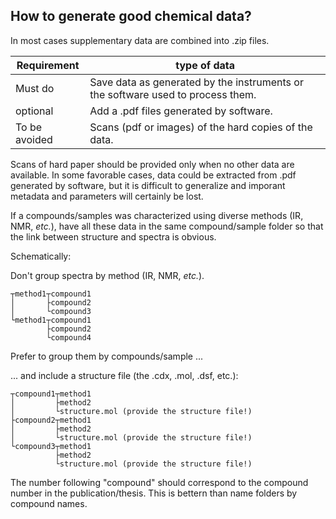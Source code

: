 

## How to generate good chemical data?

In most cases supplementary data are combined into .zip files.

Requirement|type of data
----|-----
Must do|Save data as generated by the instruments or the software used to process them.
optional|Add a .pdf files generated by software.
To be avoided|Scans (pdf or images) of the hard copies of the data.

Scans of hard paper should be provided only when no other data are available. In some favorable cases, data could be extracted from .pdf generated by software, but it is difficult to generalize and imporant metadata and parameters will certainly be lost. 

If a compounds/samples was characterized using diverse methods (IR, NMR, *etc.*), have all these data in the same compound/sample folder so that the link between structure and spectra is obvious. 

Schematically:

Don't group spectra by method (IR, NMR, *etc.*).
```
┬method1┬compound1
│       ├compound2
│       └compound3
└method1┬compound1
        ├compound2
        └compound4
```
Prefer to group them by compounds/sample ...

... and include a structure file (the .cdx, .mol, .dsf, etc.):
```
┬compound1┬method1
│         ├method2 
│         └structure.mol (provide the structure file!)
├compound2┬method1
│         ├method2 
│         └structure.mol (provide the structure file!)
└compound3┬method1
          ├method2 
          └structure.mol (provide the structure file!)
```
The number following "compound" should correspond to the compound number in the publication/thesis. This is bettern than name folders by compound names. 

 <script type="text/javascript" src="https://chemapps.stolaf.edu/jmol/jmol.php?model=acetone&inline&width=100"></script>
 
 <script type="text/javascript" src="https://chemapps.stolaf.edu/jmol/jmol.php?model=acetone&image2d&inline"></script>
